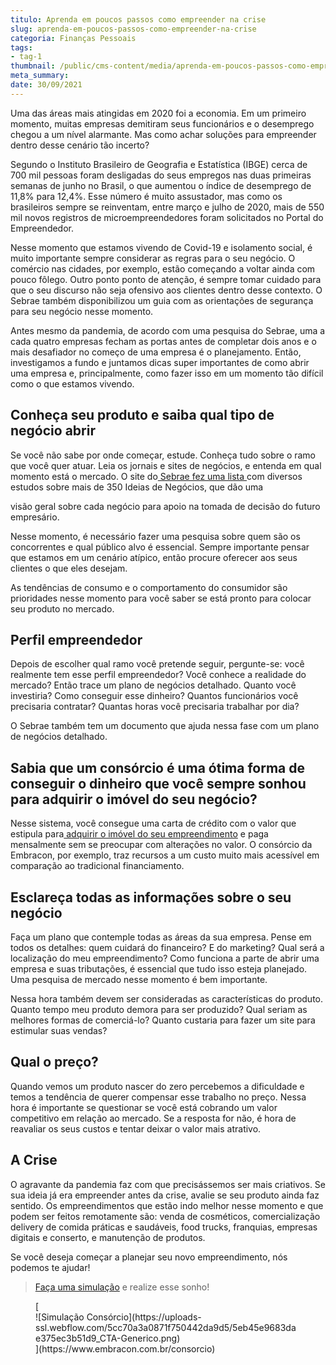 ```yaml
---
titulo: Aprenda em poucos passos como empreender na crise
slug: aprenda-em-poucos-passos-como-empreender-na-crise
categoria: Finanças Pessoais
tags:
- tag-1
thumbnail: /public/cms-content/media/aprenda-em-poucos-passos-como-empreender-na-crise.jpg
meta_summary: 
date: 30/09/2021
---
```

Uma das áreas mais atingidas em 2020 foi a economia. Em um primeiro momento, muitas empresas demitiram seus funcionários e o desemprego chegou a um nível alarmante. Mas como achar soluções para empreender dentro desse cenário tão incerto?

Segundo o Instituto Brasileiro de Geografia e Estatística (IBGE) cerca de 700 mil pessoas foram desligadas do seus empregos nas duas primeiras semanas de junho no Brasil, o que aumentou o índice de desemprego de 11,8% para 12,4%. Esse número é muito assustador, mas como os brasileiros sempre se reinventam, entre março e julho de 2020, mais de 550 mil novos registros de microempreendedores foram solicitados no Portal do Empreendedor.

Nesse momento que estamos vivendo de Covid-19 e isolamento social, é muito importante sempre considerar as regras para o seu negócio. O comércio nas cidades, por exemplo, estão começando a voltar ainda com pouco fôlego. Outro ponto ponto de atenção, é sempre tomar cuidado para que o seu discurso não seja ofensivo aos clientes dentro desse contexto. O Sebrae também disponibilizou um guia com as orientações de segurança para seu negócio nesse momento.

Antes mesmo da pandemia, de acordo com uma pesquisa do Sebrae, uma a cada quatro empresas fecham as portas antes de completar dois anos e o mais desafiador no começo de uma empresa é o planejamento. Então, investigamos a fundo e juntamos dicas super importantes de como abrir uma empresa e, principalmente, como fazer isso em um momento tão difícil como o que estamos vivendo.

Conheça seu produto e saiba qual tipo de negócio abrir
------------------------------------------------------

Se você não sabe por onde começar, estude. Conheça tudo sobre o ramo que você quer atuar. Leia os jornais e sites de negócios, e entenda em qual momento está o mercado. O site do[ Sebrae fez uma lista ](https://www.sebrae.com.br/sites/PortalSebrae/ideias)com diversos estudos sobre mais de 350 Ideias de Negócios, que dão uma

visão geral sobre cada negócio para apoio na tomada de decisão do futuro empresário.

Nesse momento, é necessário fazer uma pesquisa sobre quem são os concorrentes e qual público alvo é essencial. Sempre importante pensar que estamos em um cenário atípico, então procure oferecer aos seus clientes o que eles desejam.

As tendências de consumo e o comportamento do consumidor são prioridades nesse momento para você saber se está pronto para colocar seu produto no mercado.

Perfil empreendedor
-------------------

Depois de escolher qual ramo você pretende seguir, pergunte-se: você realmente tem esse perfil empreendedor? Você conhece a realidade do mercado? Então trace um plano de negócios detalhado. Quanto você investiria? Como conseguir esse dinheiro? Quantos funcionários você precisaria contratar? Quantas horas você precisaria trabalhar por dia?

O Sebrae também tem um documento que ajuda nessa fase com um plano de negócios detalhado.

**Sabia que um consórcio é uma ótima forma de conseguir o dinheiro que você sempre sonhou para adquirir o imóvel do seu negócio?**
----------------------------------------------------------------------------------------------------------------------------------

Nesse sistema, você consegue uma carta de crédito com o valor que estipula para[ adquirir o imóvel do seu empreendimento](https://www.embracon.com.br/consorcio-de-imoveis) e paga mensalmente sem se preocupar com alterações no valor. O consórcio da Embracon, por exemplo, traz recursos a um custo muito mais acessível em comparação ao tradicional financiamento.

Esclareça todas as informações sobre o seu negócio
--------------------------------------------------

Faça um plano que contemple todas as áreas da sua empresa. Pense em todos os detalhes: quem cuidará do financeiro? E do marketing? Qual será a localização do meu empreendimento? Como funciona a parte de abrir uma empresa e suas tributações, é essencial que tudo isso esteja planejado. Uma pesquisa de mercado nesse momento é bem importante.

Nessa hora também devem ser consideradas as características do produto. Quanto tempo meu produto demora para ser produzido? Qual seriam as melhores formas de comerciá-lo? Quanto custaria para fazer um site para estimular suas vendas?

Qual o preço?
-------------

Quando vemos um produto nascer do zero percebemos a dificuldade e temos a tendência de querer compensar esse trabalho no preço. Nessa hora é importante se questionar se você está cobrando um valor competitivo em relação ao mercado. Se a resposta for não, é hora de reavaliar os seus custos e tentar deixar o valor mais atrativo.

A Crise
-------

O agravante da pandemia faz com que precisássemos ser mais criativos. Se sua ideia já era empreender antes da crise, avalie se seu produto ainda faz sentido. Os empreendimentos que estão indo melhor nesse momento e que podem ser feitos remotamente são: venda de cosméticos, comercialização delivery de comida práticas e saudáveis, food trucks, franquias, empresas digitais e conserto, e manutenção de produtos.

Se você deseja começar a planejar seu novo empreendimento, nós podemos te ajudar!

> [Faça uma simulação](https://www.embracon.com.br/consorcio) e realize esse sonho!

<figure class="w-richtext-figure-type-image w-richtext-align-center">[<div>![Simulação Consórcio](https://uploads-ssl.webflow.com/5cc70a3a0871f750442da9d5/5eb45e9683dae375ec3b51d9_CTA-Generico.png)</div>](https://www.embracon.com.br/consorcio)</figure>
